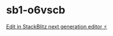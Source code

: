 # sb1-o6vscb

[Edit in StackBlitz next generation editor ⚡️](https://stackblitz.com/~/github.com/vanktr/sb1-o6vscb)